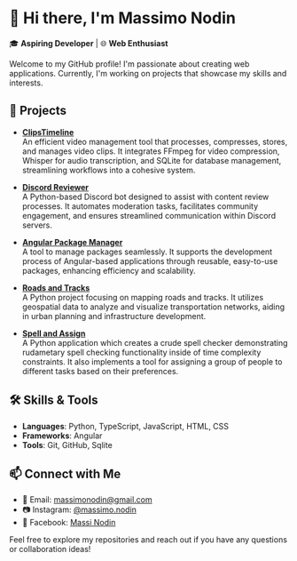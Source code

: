 # 👋 Hi there, I'm Massimo Nodin

🎓 **Aspiring Developer** | 🌐 **Web Enthusiast**

Welcome to my GitHub profile! I'm passionate about creating web applications. Currently, I'm working on projects that showcase my skills and interests.

## 🚀 Projects

- [**ClipsTimeline**](https://github.com/MassimoNodin/ClipsTimeline)  
  An efficient video management tool that processes, compresses, stores, and manages video clips. It integrates FFmpeg for video compression, Whisper for audio transcription, and SQLite for database management, streamlining workflows into a cohesive system.

- [**Discord Reviewer**](https://github.com/MassimoNodin/discord-reviewer)  
  A Python-based Discord bot designed to assist with content review processes. It automates moderation tasks, facilitates community engagement, and ensures streamlined communication within Discord servers.

- [**Angular Package Manager**](https://github.com/MassimoNodin/angular-package-manager)  
  A tool to manage packages seamlessly. It supports the development process of Angular-based applications through reusable, easy-to-use packages, enhancing efficiency and scalability.

- [**Roads and Tracks**](https://github.com/MassimoNodin/roads-and-tracks)  
  A Python project focusing on mapping roads and tracks. It utilizes geospatial data to analyze and visualize transportation networks, aiding in urban planning and infrastructure development.

- [**Spell and Assign**](https://github.com/MassimoNodin/spell-and-assign)  
  A Python application which creates a crude spell checker demonstrating rudametary spell checking functionality inside of time complexity constraints. It also implements a tool for assigning a group of people to different tasks based on their preferences.

## 🛠️ Skills & Tools

- **Languages**: Python, TypeScript, JavaScript, HTML, CSS
- **Frameworks**: Angular
- **Tools**: Git, GitHub, Sqlite

## 📫 Connect with Me

- 📧 Email: [massimonodin@gmail.com](mailto:massimonodin@gmail.com)
- 📷 Instagram: [@massimo.nodin](https://www.instagram.com/massimo.nodin)
- 👤 Facebook: [Massi Nodin](https://www.facebook.com/massi.nodin)

Feel free to explore my repositories and reach out if you have any questions or collaboration ideas!
